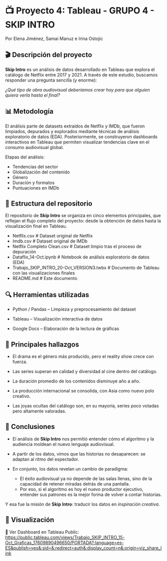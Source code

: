 # 📺 Proyecto 4: Tableau - GRUPO 4 - SKIP INTRO
Por Elena Jiménez, Samai Manuz e Irina Ostojic

## 🎬 Descripción del proyecto
__Skip Intro__ es un análisis de datos desarrollado en Tableau que explora el catálogo de Netflix entre 2017 y 2021. A través de este estudio, buscamos responder una pregunta sencilla (y enorme):

_¿Qué tipo de obra audiovisual deberíamos crear hoy para que alguien quiera verla hasta el final?_

## 📊 Metodología

El análisis parte de datasets extraídos de Netflix y IMDb, que fueron limpiados, depurados y explorados mediante técnicas de análisis exploratorio de datos (EDA).
Posteriormente, se construyeron dashboards interactivos en Tableau que permiten visualizar tendencias clave en el consumo audiovisual global.

Etapas del análisis:

- Tendencias del sector
- Globalización del contenido
- Género
- Duración y formatos
- Puntuaciones en IMDb

## 📁 Estructura del repositorio

El repositorio de __Skip Intro__ se organiza en cinco elementos principales, que reflejan el flujo completo del proyecto: desde la obtención de datos hasta la visualización final en Tableau.
- Netflix.csv                                    # Dataset original de Netflix
- Imdb.csv                                       # Dataset original de IMDb
- Netflix Completo Clean.csv                     # Dataset limpio tras el proceso de depuración
- Dataflix_14-Oct.ipynb                          # Notebook de análisis exploratorio de datos (EDA)
- Trabajo_SKIP_INTRO_20-Oct_VERSION3.twbx        # Documento de Tableau con las visualizaciones finales
- README.md                                      # Este documento

## 🔍 Herramientas utilizadas

- Python / Pandas – Limpieza y preprocesamiento del dataset

- Tableau – Visualización interactiva de datos

- Google Docs – Elaboración de la lectura de gráficas

## 🧭 Principales hallazgos

- El drama es el género más producido, pero el reality show crece con fuerza.

- Las series superan en calidad y diversidad al cine dentro del catálogo.

- La duración promedio de los contenidos disminuye año a año.

- La producción internacional se consolida, con Asia como nuevo polo creativo.

- Las joyas ocultas del catálogo son, en su mayoría, series poco votadas pero altamente valoradas.

## 🧠 Conclusiones

- El análisis de __Skip Intro__ nos permitió entender cómo el algoritmo y la audiencia moldean el nuevo lenguaje audiovisual.

- A partir de los datos, vimos que las historias no desaparecen: se adaptan al ritmo del espectador.

- En conjunto, los datos revelan un cambio de paradigma:
    - El éxito audiovisual ya no depende de las salas llenas, sino de la capacidad de retener miradas detrás de una pantalla.
    - Por eso, si el algoritmo es hoy el nuevo productor ejecutivo, entender sus patrones es la mejor forma de volver a contar historias.

Y esa fue la misión de __Skip Intro__: traducir los datos en _inspiración creativa_.

## 💾 Visualización

🔗 Ver Dashboard en Tableau Public:
https://public.tableau.com/views/Trabajo_SKIP_INTRO_15-Oct_Graficas_17609890496650/PORTADA?:language=es-ES&publish=yes&:sid=&:redirect=auth&:display_count=n&:origin=viz_share_link